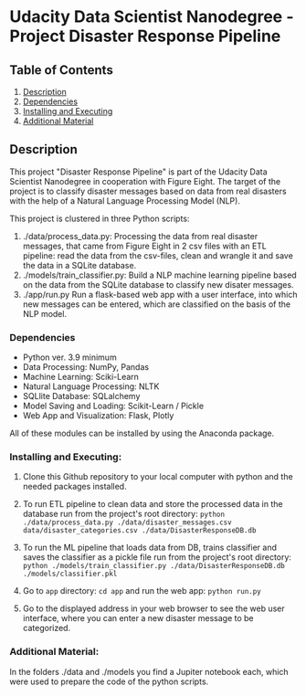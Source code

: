 # Udacity Data Scientist Nanodegree - Project Disaster Response Pipeline

## Table of Contents
1. [Description](#description)
2. [Dependencies](#dependencies)
3. [Installing and Executing](#execution)
3. [Additional Material](#additional)

<a name="descripton"></a>
## Description

This project "Disaster Response Pipeline" is part of the Udacity Data Scientist Nanodegree in cooperation with Figure Eight.
The target of the project is to classify disaster messages based on data from real disasters with the help of a Natural Language Processing Model (NLP).

This project is clustered in three Python scripts:

1. ./data/process_data.py:
Processing the data from real disaster messages, that came from Figure Eight in 2 csv files with an ETL pipeline: read the data from the csv-files, clean and wrangle it and save the data in a SQLite database.
2. ./models/train_classifier.py:
Build a NLP machine learning pipeline based on the data from the SQLite database to classify new disater messages.  
3. ./app/run.py
Run a flask-based web app with a user interface, into which new messages can be entered, which are classified on the basis of the NLP model.

<a name="dependencies"></a>
### Dependencies

* Python ver. 3.9 minimum
* Data Processing: NumPy, Pandas
* Machine Learning: Sciki-Learn
* Natural Language Processing: NLTK
* SQLlite Database: SQLalchemy
* Model Saving and Loading: Scikit-Learn / Pickle
* Web App and Visualization: Flask, Plotly

All of these modules can be installed by using the Anaconda package.

<a name="execution"></a>
### Installing and Executing:

1. Clone this Github repository to your local computer with python and the needed packages installed.

2. To run ETL pipeline to clean data and store the processed data in the database run from the project's root directory:
        `python ./data/process_data.py ./data/disaster_messages.csv data/disaster_categories.csv ./data/DisasterResponseDB.db`
3. To run the ML pipeline that loads data from DB, trains classifier and saves the classifier as a pickle file run from the project's root directory:
        `python ./models/train_classifier.py ./data/DisasterResponseDB.db ./models/classifier.pkl`

4. Go to `app` directory: `cd app` and run the web app: `python run.py`

5. Go to the displayed address in your web browser to see the web user interface, where you can enter a new disaster message to be categorized.

<a name="additional"></a>
### Additional Material:

In the folders ./data and ./models you find a Jupiter notebook each, which were used to prepare the code of the python scripts.
